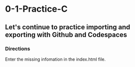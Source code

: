 # 0-1-Practice-C

## Let's continue to practice importing and exporting with Github and Codespaces

### Directions
Enter the missing infomation in the index.html file.  
